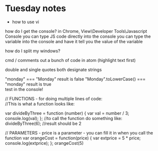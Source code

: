 # Tuesday notes
* how to use vi

how do I get the console?
in Chrome, View\Developer Tools\Javascript Console
you can type JS code directly into the console
you can type the variable into the console and have it tell you the value of the variable

how do I split my windows?


cmd /  comments out a bunch of code in atom (highlight text first)

double and single quotes both designate strings

"monday" === "Monday"
result is false
"Monday".toLowerCase() === "monday"
result is true  
test in the console!


// FUNCTIONS - for doing multiple lines of code:  
//This is what a function looks like:

var divideByThree = function (number) {
    var val = number / 3;
    console.log(val);
};
//to call the function do something like:  
divideByThree(6);
//result should be 2

// PARAMETERS - price is a parameter - you can fill it in when you call the function
var orangeCost = function(price) {
    var extprice = 5 * price;
    console.log(extprice);
};
orangeCost(5)
